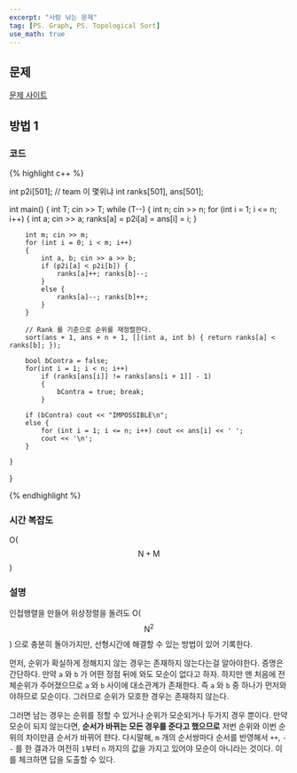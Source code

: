 ```yaml
---
excerpt: "사람 낚는 문제"
tag: [PS. Graph, PS. Topological Sort]
use_math: true
---
```


## 문제

[문제 사이트](https://www.acmicpc.net/problem/3665)

## 방법 1

### 코드

{% highlight c++ %}

int p2i[501]; // team 이 몇위냐
int ranks[501], ans[501];

int main()
{
	int T;
	cin >> T;
	while (T--)
	{
		int n; cin >> n;
		for (int i = 1; i <= n; i++)
		{
			int a;
			cin >> a;
			ranks[a]  = p2i[a] = ans[i] = i;
		}

		int m; cin >> m;		
		for (int i = 0; i < m; i++)
		{
			int a, b; cin >> a >> b;
			if (p2i[a] < p2i[b]) {
				ranks[a]++; ranks[b]--;
			}
			else {
				ranks[a]--; ranks[b]++;
			}
		}
	
		// Rank 를 기준으로 순위를 재정렬한다.
		sort(ans + 1, ans + n + 1, [](int a, int b) { return ranks[a] < ranks[b]; });
		
		bool bContra = false;
		for(int i = 1; i < n; i++)
			if (ranks[ans[i]] != ranks[ans[i + 1]] - 1)
			{
				bContra = true; break;
			}
	
		if (bContra) cout << "IMPOSSIBLE\n";
		else {
			for (int i = 1; i <= n; i++) cout << ans[i] << ' ';
			cout << '\n';
		}
	
	}
}

{% endhighlight %}

### 시간 복잡도

O($$\mathrm{N} + \mathrm{M}$$)

### 설명

인접행렬을 만들어 위상정렬을 돌려도 O($$\mathrm{N}^2$$) 으로 충분히 돌아가지만, 선형시간에 해결할 수 있는 방법이 있어 기록한다. 

먼저, 순위가 확실하게 정해지지 않는 경우는 존재하지 않는다는걸 알아야한다. 증명은 간단하다. 만약 ```a``` 와 ```b``` 가 어떤 정점 뒤에 와도 모순이 없다고 하자. 하지만 맨 처음에 전체순위가 주어졌으므로 ```a``` 와 ```b``` 사이에 대소관계가 존재한다. 즉 ```a``` 와 ```b``` 중 하나가 먼저와야하므로 모순이다. 그러므로 순위가 모호한 경우는 존재하지 않는다.

그러면 남는 경우는 순위를 정할 수 있거나 순위가 모순되거나 두가지 경우 뿐이다. 만약 모순이 되지 않는다면, __순서가 바뀌는 모든 경우를 준다고 했으므로__ 저번 순위와 이번 순위의 차이만큼 순서가 바뀌어 햔다. 다시말해, ```m``` 개의 순서쌍마다 순서를 반영해서 ```++```, ```--``` 를 한 결과가 여전히 ```1```부터 ```n``` 까지의 값을 가지고 있어야 모순이 아니라는 것이다. 이를 체크하면 답을 도출할 수 있다. 